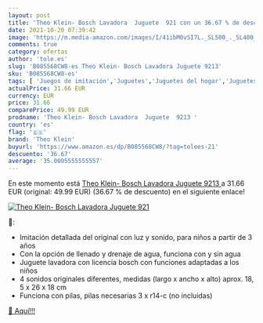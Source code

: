 ```yaml
---
layout: post
title: 'Theo Klein- Bosch Lavadora  Juguete  921 con un 36.67 % de descuento'
date: 2021-10-20 07:39:42
image: 'https://m.media-amazon.com/images/I/41ibM0vSI7L._SL500_._SL400_.jpg'
comments: true
category: ofertas
author: 'tole.es'
slug: 'B085568CW8-es Theo Klein- Bosch Lavadora Juguete 9213'
sku: 'B085568CW8-es'
tags: [ 'Juegos de imitación','Juguetes','Juguetes del hogar','Juguetes y juegos','klein','theo','theo klein', ]
actualPrice: 31.66 EUR
currency: EUR
price: 31.66
comparePrice: 49.99 EUR
prodname: 'Theo Klein- Bosch Lavadora  Juguete  9213 '
country: 'es'
flag: '🇪🇸'
brand: 'Theo Klein'
buyurl: 'https://www.amazon.es/dp/B085568CW8/?tag=tolees-21'
descuento: '36.67'
average: '35.0005555555557'
---
```


En este momento está [Theo Klein- Bosch Lavadora  Juguete  9213 ](https://www.amazon.es/dp/B085568CW8/?tag=tolees-21) a 31.66 EUR (original: 49.99 EUR) (36.67 %  de descuento) en el siguiente enlace!

[![Theo Klein- Bosch Lavadora  Juguete  921](https://m.media-amazon.com/images/I/41ibM0vSI7L._SL500_._SL400_.jpg)](https://www.amazon.es/dp/B085568CW8/?tag=tolees-21)

🔎:

- Imitación detallada del original con luz y sonido, para niños a partir de 3 años
- Con la opción de llenado y drenaje de agua, funciona con y sin agua
- Juguete lavadora con licencia bosch con funciones adaptadas a los niños
- 4 sonidos originales diferentes, medidas (largo x ancho x alto) aprox. 18, 5 x 26 x 18 cm
- Funciona con pilas, pilas necesarias 3 x r14-c (no incluidas)

[🛒 Aquí!!!](https://www.amazon.es/dp/B085568CW8/?tag=tolees-21)
